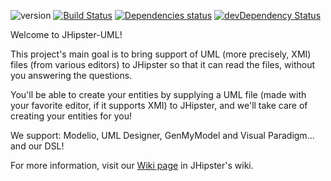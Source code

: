![version](https://badge.fury.io/js/jhipster-uml.svg)
[![Build Status](https://travis-ci.org/jhipster/jhipster-uml.svg?branch=master)](https://travis-ci.org/jhipster/jhipster-uml) [![Dependencies status](https://david-dm.org/jhipster/jhipster-uml.svg)](https://david-dm.org/jhipster/jhipster-uml)  [![devDependency Status](https://david-dm.org/jhipster/jhipster-uml/dev-status.svg)](https://david-dm.org/jhipster/jhipster-uml#info=devDependencies)

Welcome to JHipster-UML!

This project's main goal is to bring support of UML (more precisely, XMI) files (from various editors) to JHipster so that it can read the files, without you answering the questions.

You'll be able to create your entities by supplying a UML file (made with your favorite editor, if it supports XMI) to JHipster, and we'll take care of creating your entities for you!

We support: Modelio, UML Designer, GenMyModel and Visual Paradigm... and our DSL!


For more information, visit our [Wiki page](https://jhipster.github.io/jhipster-uml/) in JHipster's wiki.
